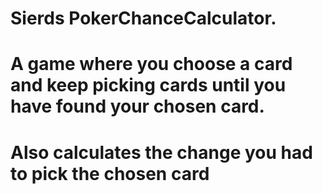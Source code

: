 # Sierds PokerChanceCalculator. 
# A game where you choose a card and keep picking cards until you have found your chosen card. 
# Also calculates the change you had to pick the chosen card
